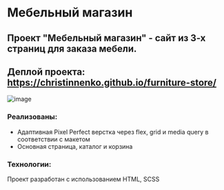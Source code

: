 # Мебельный магазин

## Проект "Мебельный магазин" - сайт из 3-х страниц для заказа мебели.

## Деплой проекта: https://christinnenko.github.io/furniture-store/

![image](https://github.com/Christinnenko/furniture-store/assets/135636897/03c9a08b-c530-43fd-b3ce-d5f05f0268a7)

### Реализованы:

- Адаптивная Pixel Perfect верстка через flex, grid и media query в соответствии с макетом
- Основная страница, каталог и корзина

### Технологии:

Проект разработан с использованием HTML, SCSS
